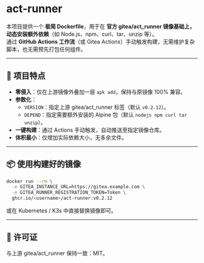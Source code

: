 # act-runner

本项目提供一个 **极简 Dockerfile**，用于在 **官方 gitea/act_runner 镜像基础上，动态安装额外依赖**（如 Node.js、npm、curl、tar、unzip 等）。  
通过 **GitHub Actions 工作流**（或 Gitea Actions）手动触发构建，无需维护复杂脚本，也无需预先打包任何组件。

---

## 📌 项目特点

- **零侵入**：仅在上游镜像外叠加一层 `apk add`，保持与原镜像 100% 兼容。  
- **参数化**：  
  - `VERSION`：指定上游 gitea/act_runner 标签（默认 `v0.2.12`）。  
  - `DEPEND`：指定需要额外安装的 Alpine 包（默认 `nodejs npm curl tar unzip`）。  
- **一键构建**：通过 Actions 手动触发，自动推送至指定镜像仓库。  
- **体积最小**：仅增加实际依赖大小，无多余文件。

---

## 📦 使用构建好的镜像

```bash
docker run --rm \
  -e GITEA_INSTANCE_URL=https://gitea.example.com \
  -e GITEA_RUNNER_REGISTRATION_TOKEN=Token \
  ghcr.io/<username>/act-runner:v0.2.12
```

或在 Kubernetes / K3s 中直接替换镜像即可。

---

## 📄 许可证

与上游 gitea/act_runner 保持一致：MIT。
